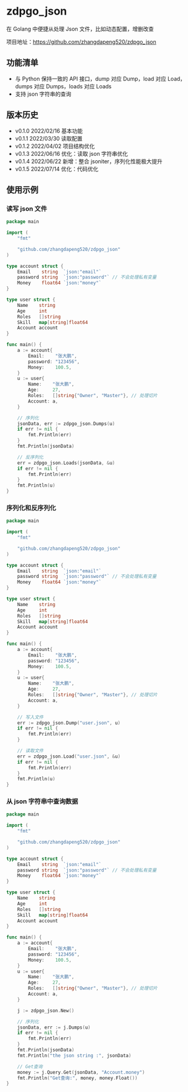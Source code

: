 # zdpgo_json

在 Golang 中便捷从处理 Json 文件，比如动态配置，增删改查

项目地址：https://github.com/zhangdapeng520/zdpgo_json

## 功能清单

- 与 Python 保持一致的 API 接口，dump 对应 Dump，load 对应 Load，dumps 对应 Dumps，loads 对应 Loads
- 支持 json 字符串的查询

## 版本历史

- v0.1.0 2022/02/16 基本功能
- v0.1.1 2022/03/30 读取配置
- v0.1.2 2022/04/02 项目结构优化
- v0.1.3 2022/06/16 优化：读取 json 字符串优化
- v0.1.4 2022/06/22 新增：整合 jsoniter，序列化性能极大提升
- v0.1.5 2022/07/14 优化：代码优化

## 使用示例

### 读写 json 文件

```go
package main

import (
	"fmt"

	"github.com/zhangdapeng520/zdpgo_json"
)

type account struct {
	Email    string  `json:"email"`
	password string  `json:"password"` // 不会处理私有变量
	Money    float64 `json:"money"`
}

type user struct {
	Name    string
	Age     int
	Roles   []string
	Skill   map[string]float64
	Account account
}

func main() {
	a := account{
		Email:    "张大鹏",
		password: "123456",
		Money:    100.5,
	}
	u := user{
		Name:    "张大鹏",
		Age:     27,
		Roles:   []string{"Owner", "Master"}, // 处理切片
		Account: a,
	}

	// 序列化
	jsonData, err := zdpgo_json.Dumps(u)
	if err != nil {
		fmt.Println(err)
	}
	fmt.Println(jsonData)

	// 反序列化
	err = zdpgo_json.Loads(jsonData, &u)
	if err != nil {
		fmt.Println(err)
	}
	fmt.Println(u)
}
```

### 序列化和反序列化

```go
package main

import (
	"fmt"

	"github.com/zhangdapeng520/zdpgo_json"
)

type account struct {
	Email    string  `json:"email"`
	password string  `json:"password"` // 不会处理私有变量
	Money    float64 `json:"money"`
}

type user struct {
	Name    string
	Age     int
	Roles   []string
	Skill   map[string]float64
	Account account
}

func main() {
	a := account{
		Email:    "张大鹏",
		password: "123456",
		Money:    100.5,
	}
	u := user{
		Name:    "张大鹏",
		Age:     27,
		Roles:   []string{"Owner", "Master"}, // 处理切片
		Account: a,
	}

	// 写入文件
	err := zdpgo_json.Dump("user.json", u)
	if err != nil {
		fmt.Println(err)
	}

	// 读取文件
	err = zdpgo_json.Load("user.json", &u)
	if err != nil {
		fmt.Println(err)
	}
	fmt.Println(u)
}
```

### 从 json 字符串中查询数据

```go
package main

import (
	"fmt"

	"github.com/zhangdapeng520/zdpgo_json"
)

type account struct {
	Email    string  `json:"email"`
	password string  `json:"password"` // 不会处理私有变量
	Money    float64 `json:"money"`
}

type user struct {
	Name    string
	Age     int
	Roles   []string
	Skill   map[string]float64
	Account account
}

func main() {
	a := account{
		Email:    "张大鹏",
		password: "123456",
		Money:    100.5,
	}
	u := user{
		Name:    "张大鹏",
		Age:     27,
		Roles:   []string{"Owner", "Master"}, // 处理切片
		Account: a,
	}

	j := zdpgo_json.New()

	// 序列化
	jsonData, err := j.Dumps(u)
	if err != nil {
		fmt.Println(err)
	}
	fmt.Println(jsonData)
	fmt.Println("the json string :", jsonData)

	// Get查询
	money := j.Query.Get(jsonData, "Account.money")
	fmt.Println("Get查询:", money, money.Float())
}
```

